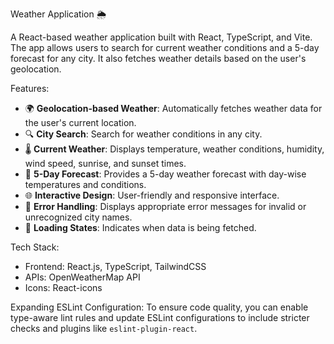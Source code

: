 Weather Application 🌦️

A React-based weather application built with React, TypeScript, and Vite. The app allows users to search for current weather conditions and a 5-day forecast for any city. It also fetches weather details based on the user's geolocation.

Features:
- 🌍 **Geolocation-based Weather**: Automatically fetches weather data for the user's current location.
- 🔍 **City Search**: Search for weather conditions in any city.
- 🌡️ **Current Weather**: Displays temperature, weather conditions, humidity, wind speed, sunrise, and sunset times.
- 📅 **5-Day Forecast**: Provides a 5-day weather forecast with day-wise temperatures and conditions.
- 🌐 **Interactive Design**: User-friendly and responsive interface.
- 🔔 **Error Handling**: Displays appropriate error messages for invalid or unrecognized city names.
- 🚀 **Loading States**: Indicates when data is being fetched.

Tech Stack:
- Frontend: React.js, TypeScript, TailwindCSS
- APIs: OpenWeatherMap API
- Icons: React-icons

Expanding ESLint Configuration:
To ensure code quality, you can enable type-aware lint rules and update ESLint configurations to include stricter checks and plugins like `eslint-plugin-react`.

